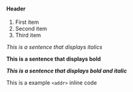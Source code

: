 #### Header
1. First item
2. Second item
3. Third item

*This is a sentence that displays italics*

**This is a sentence that displays bold**

***This is a sentence that displays bold and italic***

This is a example `<addr>` inline code
